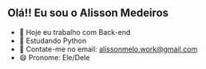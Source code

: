 ## Olá!! Eu sou o Alisson Medeiros 

- 🔭 Hoje eu trabalho com Back-end
- 🌱 Estudando Python
- 💬 Contate-me no email: alissonmelo.work@gmail.com
- 😄 Pronome: Ele/Dele

